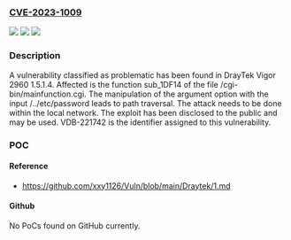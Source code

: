### [CVE-2023-1009](https://cve.mitre.org/cgi-bin/cvename.cgi?name=CVE-2023-1009)
![](https://img.shields.io/static/v1?label=Product&message=Vigor%202960&color=blue)
![](https://img.shields.io/static/v1?label=Version&message=%3D%201.5.1.4%20&color=brighgreen)
![](https://img.shields.io/static/v1?label=Vulnerability&message=CWE-22%20Path%20Traversal&color=brighgreen)

### Description

A vulnerability classified as problematic has been found in DrayTek Vigor 2960 1.5.1.4. Affected is the function sub_1DF14 of the file /cgi-bin/mainfunction.cgi. The manipulation of the argument option with the input /../etc/password leads to path traversal. The attack needs to be done within the local network. The exploit has been disclosed to the public and may be used. VDB-221742 is the identifier assigned to this vulnerability.

### POC

#### Reference
- https://github.com/xxy1126/Vuln/blob/main/Draytek/1.md

#### Github
No PoCs found on GitHub currently.

